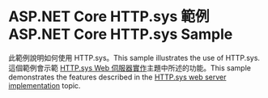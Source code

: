 # <a name="aspnet-core-httpsys-sample"></a><span data-ttu-id="e3bd2-101">ASP.NET Core HTTP.sys 範例</span><span class="sxs-lookup"><span data-stu-id="e3bd2-101">ASP.NET Core HTTP.sys Sample</span></span>

<span data-ttu-id="e3bd2-102">此範例說明如何使用 HTTP.sys。</span><span class="sxs-lookup"><span data-stu-id="e3bd2-102">This sample illustrates the use of HTTP.sys.</span></span> <span data-ttu-id="e3bd2-103">這個範例會示範 [HTTP.sys Web 伺服器實作](https://docs.microsoft.com/aspnet/core/fundamentals/servers/httpsys)主題中所述的功能。</span><span class="sxs-lookup"><span data-stu-id="e3bd2-103">This sample demonstrates the features described in the [HTTP.sys web server implementation](https://docs.microsoft.com/aspnet/core/fundamentals/servers/httpsys) topic.</span></span>
